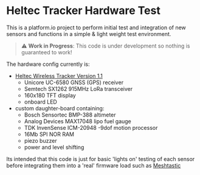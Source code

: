 # Heltec Tracker Hardware Test

This is a platform.io project to perform initial test and integration of new sensors and functions in a simple & light weight test environment.

> :warning: **Work in Progress**: This code is under development so nothing is guaranteed to work!

The hardware config currently is:

- [Heltec Wireless Tracker Version 1.1](https://heltec.org/project/wireless-tracker/)
  - Unicore UC-6580 GNSS (GPS) receiver
  - Semtech SX1262 915MHz LoRa transceiver
  - 160x180 TFT display
  - onboard LED
- custom daughter-board containing:
  - Bosch Sensortec BMP-388 altimeter
  - Analog Devices MAX17048 lipo fuel gauge
  - TDK InvenSense ICM-20948 -9dof motion processor
  - 16Mb SPI NOR RAM
  - piezo buzzer
  - power and level shifting

Its intended that this code is just for basic 'lights on' testing of each sensor before integrating them into a 'real' firmware load such as [Meshtastic](https://github.com/meshtastic)

